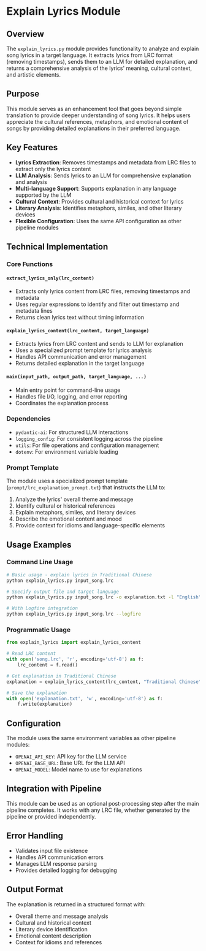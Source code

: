 # Explain Lyrics Module

## Overview

The `explain_lyrics.py` module provides functionality to analyze and explain song lyrics in a target language. It extracts lyrics from LRC format (removing timestamps), sends them to an LLM for detailed explanation, and returns a comprehensive analysis of the lyrics' meaning, cultural context, and artistic elements.

## Purpose

This module serves as an enhancement tool that goes beyond simple translation to provide deeper understanding of song lyrics. It helps users appreciate the cultural references, metaphors, and emotional content of songs by providing detailed explanations in their preferred language.

## Key Features

- **Lyrics Extraction**: Removes timestamps and metadata from LRC files to extract only the lyrics content
- **LLM Analysis**: Sends lyrics to an LLM for comprehensive explanation and analysis
- **Multi-language Support**: Supports explanation in any language supported by the LLM
- **Cultural Context**: Provides cultural and historical context for lyrics
- **Literary Analysis**: Identifies metaphors, similes, and other literary devices
- **Flexible Configuration**: Uses the same API configuration as other pipeline modules

## Technical Implementation

### Core Functions

#### `extract_lyrics_only(lrc_content)`
- Extracts only lyrics content from LRC files, removing timestamps and metadata
- Uses regular expressions to identify and filter out timestamp and metadata lines
- Returns clean lyrics text without timing information

#### `explain_lyrics_content(lrc_content, target_language)`
- Extracts lyrics from LRC content and sends to LLM for explanation
- Uses a specialized prompt template for lyrics analysis
- Handles API communication and error management
- Returns detailed explanation in the target language

#### `main(input_path, output_path, target_language, ...)`
- Main entry point for command-line usage
- Handles file I/O, logging, and error reporting
- Coordinates the explanation process

### Dependencies

- `pydantic-ai`: For structured LLM interactions
- `logging_config`: For consistent logging across the pipeline
- `utils`: For file operations and configuration management
- `dotenv`: For environment variable loading

### Prompt Template

The module uses a specialized prompt template (`prompt/lrc_explanation_prompt.txt`) that instructs the LLM to:

1. Analyze the lyrics' overall theme and message
2. Identify cultural or historical references
3. Explain metaphors, similes, and literary devices
4. Describe the emotional content and mood
5. Provide context for idioms and language-specific elements

## Usage Examples

### Command Line Usage

```bash
# Basic usage - explain lyrics in Traditional Chinese
python explain_lyrics.py input_song.lrc

# Specify output file and target language
python explain_lyrics.py input_song.lrc -o explanation.txt -l "English"

# With Logfire integration
python explain_lyrics.py input_song.lrc --logfire
```

### Programmatic Usage

```python
from explain_lyrics import explain_lyrics_content

# Read LRC content
with open('song.lrc', 'r', encoding='utf-8') as f:
    lrc_content = f.read()

# Get explanation in Traditional Chinese
explanation = explain_lyrics_content(lrc_content, "Traditional Chinese")

# Save the explanation
with open('explanation.txt', 'w', encoding='utf-8') as f:
    f.write(explanation)
```

## Configuration

The module uses the same environment variables as other pipeline modules:

- `OPENAI_API_KEY`: API key for the LLM service
- `OPENAI_BASE_URL`: Base URL for the LLM API
- `OPENAI_MODEL`: Model name to use for explanations

## Integration with Pipeline

This module can be used as an optional post-processing step after the main pipeline completes. It works with any LRC file, whether generated by the pipeline or provided independently.

## Error Handling

- Validates input file existence
- Handles API communication errors
- Manages LLM response parsing
- Provides detailed logging for debugging

## Output Format

The explanation is returned in a structured format with:

- Overall theme and message analysis
- Cultural and historical context
- Literary device identification
- Emotional content description
- Context for idioms and references